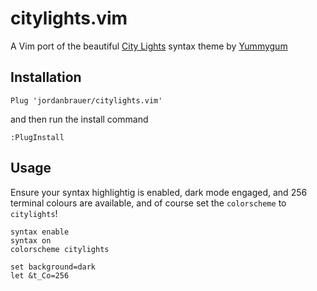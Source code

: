 # citylights.vim

A Vim port of the beautiful [City Lights](https://citylights.xyz/) syntax theme by [Yummygum](https://yummygum.com/)

## Installation

```vim
Plug 'jordanbrauer/citylights.vim'
```

and then run the install command

```vim
:PlugInstall
```

## Usage

Ensure your syntax highlightig is enabled, dark mode engaged, and 256 terminal colours are available, and of course set the `colorscheme` to `citylights`!

```vim
syntax enable
syntax on
colorscheme citylights

set background=dark
let &t_Co=256
```

